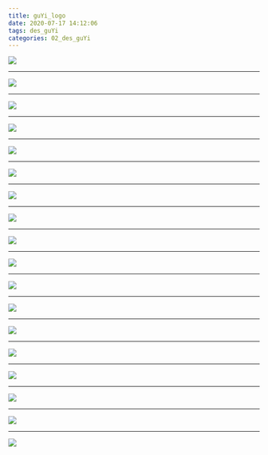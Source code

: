```yaml
---
title: guYi_logo
date: 2020-07-17 14:12:06
tags: des_guYi
categories: 02_des_guYi
---
```




![](./logo_001.jpg)

<!--more-->

***

![](./logo_002.jpg)

***

![](./logo_003.jpg)

***

![](./logo_004.jpg)

***

![](./logo_005.jpg)

***

![](./logo_006.jpg)

***

![](./logo_007.jpg)

***

![](./logo_008.jpg)

***

![](./logo_009.jpg)

***

![](./logo_010.jpg)

***

![](./logo_011.jpg)

***

![](./logo_012.jpg)

***

![](./logo_013.jpg)

***

![](./logo_014.jpg)

***

![](./logo_015.jpg)


***

![](./logo_016.jpg)


***

![](./logo_017.jpg)


***

![](./logo_018.jpg)


